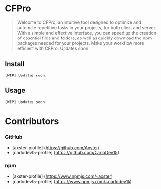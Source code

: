 # CFPro

> Welcome to CFPro, an intuitive tool designed to optimize and automate repetitive tasks in your projects, for both client and server. With a simple and effective interface, you can speed up the creation of essential files and folders, as well as quickly download the npm packages needed for your projects. Make your workflow more efficient with CFPro.
Updates soon.

## Install

```
[WIP] Updates soon.
```

## Usage

```
[WIP] Updates soon.
```

# Contributors

### GitHub
- [axster-profile] (https://github.com/Axster)
- [carlodev15-profile] (https://github.com/CarloDev15)

### npm

- [axster-profile] (https://www.npmjs.com/~axster)
- [carlodev15-profile] (https://www.npmjs.com/~carlodev15)
